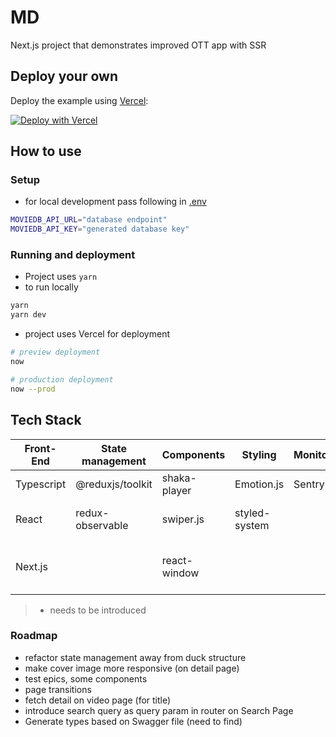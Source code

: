 # MD

Next.js project that demonstrates improved OTT app with SSR

## Deploy your own

Deploy the example using [Vercel](https://vercel.com):

[![Deploy with Vercel](https://vercel.com/button)](https://vercel.com/import/project?template=https://github.com/zeit/next.js/tree/canary/examples/hello-world)

## How to use

### Setup

- for local development pass following in [.env](.env)

```bash
MOVIEDB_API_URL="database endpoint"
MOVIEDB_API_KEY="generated database key"
```

### Running and deployment

- Project uses `yarn`
- to run locally

```bash
yarn
yarn dev
```

- project uses Vercel for deployment

```bash
# preview deployment
now

# production deployment
now --prod
```

## Tech Stack

| Front-End  | State management | Components   | Styling       | Monitoring | Deployment    | testing                  |
| ---------- | ---------------- | ------------ | ------------- | ---------- | ------------- | ------------------------ |
| Typescript | @reduxjs/toolkit | shaka-player | Emotion.js    | Sentry     | now -> Vercel | jest \*                  |
| React      | redux-observable | swiper.js    | styled-system |            |               | jest-marbles \*          |
| Next.js    |                  | react-window |               |            |               | react-testing-library \* |

> - needs to be introduced

### Roadmap

- refactor state management away from duck structure
- make cover image more responsive (on detail page)
- test epics, some components
- page transitions
- fetch detail on video page (for title)
- introduce search query as query param in router on Search Page
- Generate types based on Swagger file (need to find)
